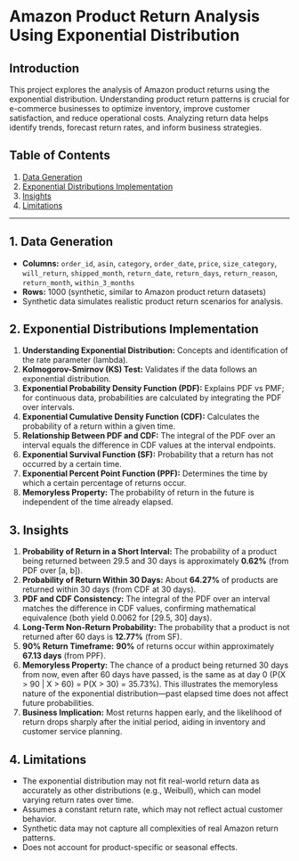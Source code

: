 # Amazon Product Return Analysis Using Exponential Distribution

## Introduction
This project explores the analysis of Amazon product returns using the exponential distribution. Understanding product return patterns is crucial for e-commerce businesses to optimize inventory, improve customer satisfaction, and reduce operational costs. Analyzing return data helps identify trends, forecast return rates, and inform business strategies.

## Table of Contents
1. [Data Generation](#data-generation)
2. [Exponential Distributions Implementation](#exponential-distributions-implementation)
3. [Insights](#insights)
4. [Limitations](#limitations)

---

## 1. Data Generation
- **Columns:** `order_id`, `asin`, `category`, `order_date`, `price`, `size_category`, `will_return`, `shipped_month`, `return_date`, `return_days`, `return_reason`, `return_month`, `within_3_months`
- **Rows:** 1000 (synthetic, similar to Amazon product return datasets)
- Synthetic data simulates realistic product return scenarios for analysis.

## 2. Exponential Distributions Implementation

1. **Understanding Exponential Distribution:** Concepts and identification of the rate parameter (lambda).
2. **Kolmogorov-Smirnov (KS) Test:** Validates if the data follows an exponential distribution.
3. **Exponential Probability Density Function (PDF):** Explains PDF vs PMF; for continuous data, probabilities are calculated by integrating the PDF over intervals.
4. **Exponential Cumulative Density Function (CDF):** Calculates the probability of a return within a given time.
5. **Relationship Between PDF and CDF:** The integral of the PDF over an interval equals the difference in CDF values at the interval endpoints.
6. **Exponential Survival Function (SF):** Probability that a return has not occurred by a certain time.
7. **Exponential Percent Point Function (PPF):** Determines the time by which a certain percentage of returns occur.
8. **Memoryless Property:** The probability of return in the future is independent of the time already elapsed.

## 3. Insights

1. **Probability of Return in a Short Interval:** The probability of a product being returned between 29.5 and 30 days is approximately **0.62%** (from PDF over [a, b]).
2. **Probability of Return Within 30 Days:** About **64.27%** of products are returned within 30 days (from CDF at 30 days).
3. **PDF and CDF Consistency:** The integral of the PDF over an interval matches the difference in CDF values, confirming mathematical equivalence (both yield 0.0062 for [29.5, 30] days).
4. **Long-Term Non-Return Probability:** The probability that a product is not returned after 60 days is **12.77%** (from SF).
5. **90% Return Timeframe:** **90%** of returns occur within approximately **67.13 days** (from PPF).
6. **Memoryless Property:** The chance of a product being returned 30 days from now, even after 60 days have passed, is the same as at day 0 (P(X > 90 | X > 60) = P(X > 30) = 35.73%). This illustrates the memoryless nature of the exponential distribution—past elapsed time does not affect future probabilities.
7. **Business Implication:** Most returns happen early, and the likelihood of return drops sharply after the initial period, aiding in inventory and customer service planning.

## 4. Limitations

- The exponential distribution may not fit real-world return data as accurately as other distributions (e.g., Weibull), which can model varying return rates over time.
- Assumes a constant return rate, which may not reflect actual customer behavior.
- Synthetic data may not capture all complexities of real Amazon return patterns.
- Does not account for product-specific or seasonal effects.
